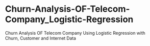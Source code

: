 # Churn-Analysis-OF-Telecom-Company_Logistic-Regression
Churn Analysis OF Telecom Company Using Logistic Regression with Churn, Customer and Internet Data

